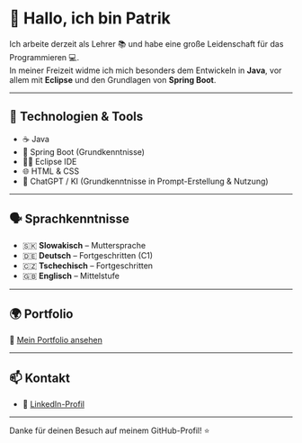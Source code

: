 # 👋 Hallo, ich bin Patrik

Ich arbeite derzeit als Lehrer 📚 und habe eine große Leidenschaft für das Programmieren 💻.  
In meiner Freizeit widme ich mich besonders dem Entwickeln in **Java**, vor allem mit **Eclipse** und den Grundlagen von **Spring Boot**.

---

## 💼 Technologien & Tools

- ☕ Java
- 🌱 Spring Boot (Grundkenntnisse)
- 🧑‍💻 Eclipse IDE
- 🌐 HTML & CSS
- 🤖 ChatGPT / KI (Grundkenntnisse in Prompt-Erstellung & Nutzung)


---

## 🗣️ Sprachkenntnisse

- 🇸🇰 **Slowakisch** – Muttersprache  
- 🇩🇪 **Deutsch** – Fortgeschritten (C1)  
- 🇨🇿 **Tschechisch** – Fortgeschritten  
- 🇬🇧 **Englisch** – Mittelstufe  

---

## 🌍 Portfolio

🔗 [Mein Portfolio ansehen](https://patodemjan.github.io/PortfolioModern/index.html)

---

## 📫 Kontakt

- 💼 [LinkedIn-Profil](https://www.linkedin.com/in/patrik-demjan-90602429b/)

---

Danke für deinen Besuch auf meinem GitHub-Profil! ⭐  
